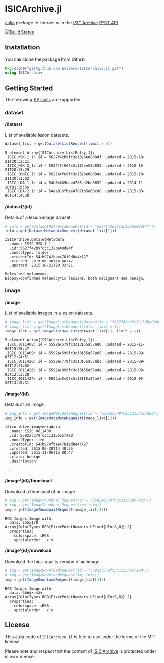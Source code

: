 # ISICArchive.jl

[Julia](http://julialang.org/) package to interact with the [ISIC Archive](https://isic-archive.com/) [REST API]((https://isic-archive.com/api/v1)).

[![Build Status](https://travis-ci.org/Evizero/ISICArchive.jl.svg?branch=master)](https://travis-ci.org/Evizero/ISICArchive.jl)

## Installation

You can clone the package from Github

```Julia
Pkg.clone("git@github.com:Evizero/ISICArchive.jl.git")
using ISICArchive
```

## Getting Started

The following [API calls](https://isic-archive.com/api/v1) are supported

### dataset

#### /dataset

List of available lesion datasets.

```Julia
dataset_list = get(DatasetListRequest(limit = 5))
```

```
5-element Array{ISICArchive.ListEntry,1}:
 ISIC_MSK-1_1: id = 5627f42b9fc3c132be08d84f, updated = 2015-10-21T20:33:21
 ISIC_MSK-2_1: id = 5627f5f69fc3c132be08d852, updated = 2015-10-21T20:33:29
 ISIC_SONIC_1: id = 5627eefe9fc3c132be08d84c, updated = 2015-10-21T20:01:02
 ISIC_UDA-1_1: id = 54b6e869bae4785ee2be8652, updated = 2014-11-10T02:39:56
 ISIC_UDA-2_1: id = 54ea816fbae47871b5e00c80, updated = 2015-03-06T14:54:30
```

#### /dataset/{id}

Details of a lesion image dataset.

```Julia
# info = get(DatasetMetadataRequest(id = "5627f42b9fc3c132be08d84f"))
info = get(DatasetMetadataRequest(dataset_list[1]))
```

```
ISICArchive.DatasetMetadata
  .name: ISIC_MSK-1_1
  .id: 5627f42b9fc3c132be08d84f
  .modelType: folder
  .creatorId: 54cb974fbae47819d8e4c727
  .created: 2015-06-30T14:48:42
  .updated: 2015-10-21T20:33:21

Moles and melanomas.
Biopsy-confirmed melanocytic lesions, both malignant and benign.
```

### image

#### /image

List of available images in a lesion datasets.

```Julia
# image_list = get(ImageListRequest(datasetId = "5627f42b9fc3c132be08d84f", limit = 5))
# image_list = get(ImageListRequest(info, limit = 5))
image_list = get(ImageListRequest(dataset_list[1], limit = 5))
```

```
5-element Array{ISICArchive.ListEntry,1}:
 ISIC_0011408: id = 5592ac579fc3c13155a57a80, updated = 2015-11-06T15:08:47
 ISIC_0011409: id = 5592ac599fc3c13155a57a85, updated = 2015-09-03T12:24:51
 ISIC_0011420: id = 5592ac779fc3c13155a57abc, updated = 2015-09-03T12:31:02
 ISIC_0011426: id = 5592ac899fc3c13155a57ada, updated = 2015-09-03T12:33:28
 ISIC_0011427: id = 5592ac8c9fc3c13155a57adf, updated = 2015-08-28T13:45:31
```

#### /image/{id}

Details of an image.

```Julia
# img_info = get(ImageMetadataRequest(id = "5592ac579fc3c13155a57a80"))
img_info = get(ImageMetadataRequest(image_list[1]))
```

```
ISICArchive.ImageMetadata
  .name: ISIC_0011408
  .id: 5592ac579fc3c13155a57a80
  .modelType: item
  .creatorId: 54cb974fbae47819d8e4c727
  .created: 2015-06-30T14:48:55
  .updated: 2015-11-06T15:08:47
  .class: benign
  .description:

...
```

#### /image/{id}/thumbnail

Download a thumbnail of an image

```Julia
# img = get(ImageThumbnailRequest(id = "5592ac579fc3c13155a57a80"))
# img = get(ImageThumbnailRequest(img_info))
img = get(ImageThumbnailRequest(image_list[1]))
```

```
RGB Images.Image with:
  data: 255x170 Array{ColorTypes.RGB{FixedPointNumbers.UFixed{UInt8,8}},2}
  properties:
    colorspace: sRGB
    spatialorder:  x y
```

#### /image/{id}/download

Download the high-quality version of an image

```Julia
# img = get(ImageDownloadRequest(id = "5592ac579fc3c13155a57a80"))
# img = get(ImageDownloadRequest(img_info))
img = get(ImageDownloadRequest(image_list[1]))
```

```
RGB Images.Image with:
  data: 6668x4439 Array{ColorTypes.RGB{FixedPointNumbers.UFixed{UInt8,8}},2}
  properties:
    colorspace: sRGB
    spatialorder:  x y
```

## License

This Julia code of `ISICArchive.jl` is free to use under the terms of the MIT license.

Please note and respect that the content of [ISIC Archive](https://isic-archive.com/) is protected under is own license.
